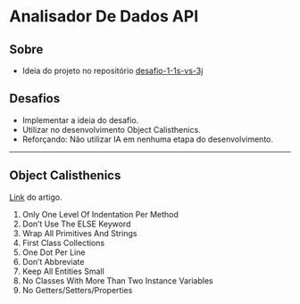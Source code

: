 # Analisador De Dados API

## Sobre
- Ideia do projeto no repositório [desafio-1-1s-vs-3j](https://github.com/codecon-dev/desafio-1-1s-vs-3j)

## Desafios
- Implementar a ideia do desafio.
- Utilizar no desenvolvimento Object Calisthenics.
- Reforçando: Não utilizar IA em nenhuma etapa do desenvolvimento.

---
## Object Calisthenics
[Link](https://medium.com/@rafaelcruz_48213/desenvolva-um-c%C3%B3digo-melhor-com-object-calisthenics-d5364767a9ba) do artigo.

1. Only One Level Of Indentation Per Method
1. Don’t Use The ELSE Keyword
1. Wrap All Primitives And Strings
1. First Class Collections
1. One Dot Per Line
1. Don’t Abbreviate
1. Keep All Entities Small
1. No Classes With More Than Two Instance Variables
1. No Getters/Setters/Properties